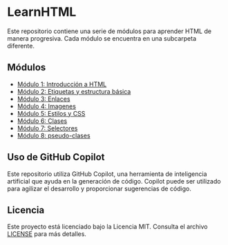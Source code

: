 # LearnHTML

Este repositorio contiene una serie de módulos para aprender HTML de manera progresiva. Cada módulo se encuentra en una subcarpeta diferente.

## Módulos

- [Módulo 1: Introducción a HTML](./modulo1)
- [Módulo 2: Etiquetas y estructura básica](./modulo2)
- [Módulo 3: Enlaces](./modulo3)
- [Módulo 4: Imagenes](./modulo4)
- [Módulo 5: Estilos y CSS](./modulo5)
- [Módulo 6: Clases](./modulo6)
- [Módulo 7: Selectores](./modulo7)
- [Módulo 8: pseudo-clases](./modulo8)

## Uso de GitHub Copilot

Este repositorio utiliza GitHub Copilot, una herramienta de inteligencia artificial que ayuda en la generación de código. Copilot puede ser utilizado para agilizar el desarrollo y proporcionar sugerencias de código.

## Licencia

Este proyecto está licenciado bajo la Licencia MIT. Consulta el archivo [LICENSE](./LICENSE) para más detalles.
